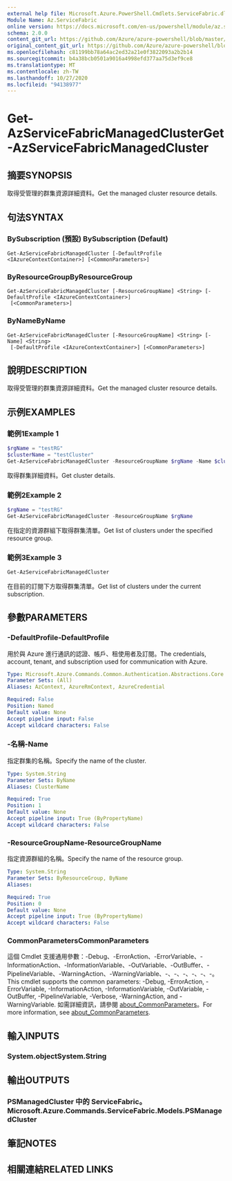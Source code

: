 ```yaml
---
external help file: Microsoft.Azure.PowerShell.Cmdlets.ServiceFabric.dll-Help.xml
Module Name: Az.ServiceFabric
online version: https://docs.microsoft.com/en-us/powershell/module/az.servicefabric/get-azservicefabricmanagedcluster
schema: 2.0.0
content_git_url: https://github.com/Azure/azure-powershell/blob/master/src/ServiceFabric/ServiceFabric/help/Get-AzServiceFabricManagedCluster.md
original_content_git_url: https://github.com/Azure/azure-powershell/blob/master/src/ServiceFabric/ServiceFabric/help/Get-AzServiceFabricManagedCluster.md
ms.openlocfilehash: c81199bb78a64ac2ed32a21e0f3822093a2b2b14
ms.sourcegitcommit: b4a38bcb0501a9016a4998efd377aa75d3ef9ce8
ms.translationtype: MT
ms.contentlocale: zh-TW
ms.lasthandoff: 10/27/2020
ms.locfileid: "94138977"
---
```

# <span data-ttu-id="63d1e-101">Get-AzServiceFabricManagedCluster</span><span class="sxs-lookup"><span data-stu-id="63d1e-101">Get-AzServiceFabricManagedCluster</span></span>

## <span data-ttu-id="63d1e-102">摘要</span><span class="sxs-lookup"><span data-stu-id="63d1e-102">SYNOPSIS</span></span>
<span data-ttu-id="63d1e-103">取得受管理的群集資源詳細資料。</span><span class="sxs-lookup"><span data-stu-id="63d1e-103">Get the managed cluster resource details.</span></span>

## <span data-ttu-id="63d1e-104">句法</span><span class="sxs-lookup"><span data-stu-id="63d1e-104">SYNTAX</span></span>

### <span data-ttu-id="63d1e-105">BySubscription (預設) </span><span class="sxs-lookup"><span data-stu-id="63d1e-105">BySubscription (Default)</span></span>
```
Get-AzServiceFabricManagedCluster [-DefaultProfile <IAzureContextContainer>] [<CommonParameters>]
```

### <span data-ttu-id="63d1e-106">ByResourceGroup</span><span class="sxs-lookup"><span data-stu-id="63d1e-106">ByResourceGroup</span></span>
```
Get-AzServiceFabricManagedCluster [-ResourceGroupName] <String> [-DefaultProfile <IAzureContextContainer>]
 [<CommonParameters>]
```

### <span data-ttu-id="63d1e-107">ByName</span><span class="sxs-lookup"><span data-stu-id="63d1e-107">ByName</span></span>
```
Get-AzServiceFabricManagedCluster [-ResourceGroupName] <String> [-Name] <String>
 [-DefaultProfile <IAzureContextContainer>] [<CommonParameters>]
```

## <span data-ttu-id="63d1e-108">說明</span><span class="sxs-lookup"><span data-stu-id="63d1e-108">DESCRIPTION</span></span>
<span data-ttu-id="63d1e-109">取得受管理的群集資源詳細資料。</span><span class="sxs-lookup"><span data-stu-id="63d1e-109">Get the managed cluster resource details.</span></span>

## <span data-ttu-id="63d1e-110">示例</span><span class="sxs-lookup"><span data-stu-id="63d1e-110">EXAMPLES</span></span>

### <span data-ttu-id="63d1e-111">範例1</span><span class="sxs-lookup"><span data-stu-id="63d1e-111">Example 1</span></span>
```powershell
$rgName = "testRG"
$clusterName = "testCluster"
Get-AzServiceFabricManagedCluster -ResourceGroupName $rgName -Name $clusterName
```

<span data-ttu-id="63d1e-112">取得群集詳細資料。</span><span class="sxs-lookup"><span data-stu-id="63d1e-112">Get cluster details.</span></span>

### <span data-ttu-id="63d1e-113">範例2</span><span class="sxs-lookup"><span data-stu-id="63d1e-113">Example 2</span></span>
```powershell
$rgName = "testRG"
Get-AzServiceFabricManagedCluster -ResourceGroupName $rgName
```

<span data-ttu-id="63d1e-114">在指定的資源群組下取得群集清單。</span><span class="sxs-lookup"><span data-stu-id="63d1e-114">Get list of clusters under the specified resource group.</span></span>

### <span data-ttu-id="63d1e-115">範例3</span><span class="sxs-lookup"><span data-stu-id="63d1e-115">Example 3</span></span>
```powershell
Get-AzServiceFabricManagedCluster
```

<span data-ttu-id="63d1e-116">在目前的訂閱下方取得群集清單。</span><span class="sxs-lookup"><span data-stu-id="63d1e-116">Get list of clusters under the current subscription.</span></span>

## <span data-ttu-id="63d1e-117">參數</span><span class="sxs-lookup"><span data-stu-id="63d1e-117">PARAMETERS</span></span>

### <span data-ttu-id="63d1e-118">-DefaultProfile</span><span class="sxs-lookup"><span data-stu-id="63d1e-118">-DefaultProfile</span></span>
<span data-ttu-id="63d1e-119">用於與 Azure 進行通訊的認證、帳戶、租使用者及訂閱。</span><span class="sxs-lookup"><span data-stu-id="63d1e-119">The credentials, account, tenant, and subscription used for communication with Azure.</span></span>

```yaml
Type: Microsoft.Azure.Commands.Common.Authentication.Abstractions.Core.IAzureContextContainer
Parameter Sets: (All)
Aliases: AzContext, AzureRmContext, AzureCredential

Required: False
Position: Named
Default value: None
Accept pipeline input: False
Accept wildcard characters: False
```

### <span data-ttu-id="63d1e-120">-名稱</span><span class="sxs-lookup"><span data-stu-id="63d1e-120">-Name</span></span>
<span data-ttu-id="63d1e-121">指定群集的名稱。</span><span class="sxs-lookup"><span data-stu-id="63d1e-121">Specify the name of the cluster.</span></span>

```yaml
Type: System.String
Parameter Sets: ByName
Aliases: ClusterName

Required: True
Position: 1
Default value: None
Accept pipeline input: True (ByPropertyName)
Accept wildcard characters: False
```

### <span data-ttu-id="63d1e-122">-ResourceGroupName</span><span class="sxs-lookup"><span data-stu-id="63d1e-122">-ResourceGroupName</span></span>
<span data-ttu-id="63d1e-123">指定資源群組的名稱。</span><span class="sxs-lookup"><span data-stu-id="63d1e-123">Specify the name of the resource group.</span></span>

```yaml
Type: System.String
Parameter Sets: ByResourceGroup, ByName
Aliases:

Required: True
Position: 0
Default value: None
Accept pipeline input: True (ByPropertyName)
Accept wildcard characters: False
```

### <span data-ttu-id="63d1e-124">CommonParameters</span><span class="sxs-lookup"><span data-stu-id="63d1e-124">CommonParameters</span></span>
<span data-ttu-id="63d1e-125">這個 Cmdlet 支援通用參數：-Debug、-ErrorAction、-ErrorVariable、-InformationAction、-InformationVariable、-OutVariable、-OutBuffer、-PipelineVariable、-WarningAction、-WarningVariable、-、-、-、-、-、-。</span><span class="sxs-lookup"><span data-stu-id="63d1e-125">This cmdlet supports the common parameters: -Debug, -ErrorAction, -ErrorVariable, -InformationAction, -InformationVariable, -OutVariable, -OutBuffer, -PipelineVariable, -Verbose, -WarningAction, and -WarningVariable.</span></span> <span data-ttu-id="63d1e-126">如需詳細資訊，請參閱 [about_CommonParameters](http://go.microsoft.com/fwlink/?LinkID=113216)。</span><span class="sxs-lookup"><span data-stu-id="63d1e-126">For more information, see [about_CommonParameters](http://go.microsoft.com/fwlink/?LinkID=113216).</span></span>

## <span data-ttu-id="63d1e-127">輸入</span><span class="sxs-lookup"><span data-stu-id="63d1e-127">INPUTS</span></span>

### <span data-ttu-id="63d1e-128">System.object</span><span class="sxs-lookup"><span data-stu-id="63d1e-128">System.String</span></span>

## <span data-ttu-id="63d1e-129">輸出</span><span class="sxs-lookup"><span data-stu-id="63d1e-129">OUTPUTS</span></span>

### <span data-ttu-id="63d1e-130">PSManagedCluster 中的 ServiceFabric。</span><span class="sxs-lookup"><span data-stu-id="63d1e-130">Microsoft.Azure.Commands.ServiceFabric.Models.PSManagedCluster</span></span>

## <span data-ttu-id="63d1e-131">筆記</span><span class="sxs-lookup"><span data-stu-id="63d1e-131">NOTES</span></span>

## <span data-ttu-id="63d1e-132">相關連結</span><span class="sxs-lookup"><span data-stu-id="63d1e-132">RELATED LINKS</span></span>
